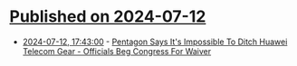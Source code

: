 # [Published on 2024-07-12](index.md)

* [2024-07-12, 17:43:00](https://soylentnews.org/article.pl?sid=24/07/11/2115240&from=rss) - [Pentagon Says It's Impossible To Ditch Huawei Telecom Gear - Officials Beg Congress For Waiver](https://soylentnews.org/article.pl?sid=24/07/11/2115240&from=rss)
